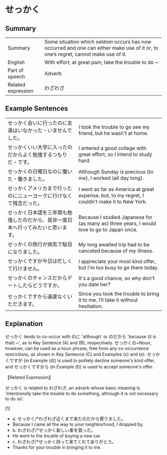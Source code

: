 # せっかく

## Summary

<table><tr>   <td>Summary</td>   <td>Some situation which seldom occurs has now occurred and one can either make use of it or, to one’s regret, cannot make use of it.</td></tr><tr>   <td>English</td>   <td>With effort; at great pain; take the trouble to do ~</td></tr><tr>   <td>Part of speech</td>   <td>Adverb</td></tr><tr>   <td>Related expression</td>   <td>わざわざ</td></tr></table>

## Example Sentences

<table><tr>   <td>せっかく会いに行ったのに友達はいなかった・いませんでした。</td>   <td>I took the trouble to go see my friend, but he wasn't at home.</td></tr><tr>   <td>せっかくいい大学に入ったのだからよく勉強するつもりだ・です。</td>   <td>I entered a good college with great effort, so I intend to study hard.</td></tr><tr>   <td>せっかくの日曜日なのに働いた・働きました。</td>   <td>Although Sunday is precious (to me), I worked (all day long).</td></tr><tr>   <td>せっかくアメリカまで行ったのにニューヨークに行けなくて残念だった。</td>   <td>I went as far as America at great expense, but, to my regret, I couldn't make it to New York.</td></tr><tr>   <td>せっかく日本語を三年間も勉強したのだから、是非一度日本へ行ってみたいと思います。</td>   <td>Because I studied Japanese for (as many as) three years, I would love to go to Japan once.</td></tr><tr>   <td>せっかくの旅行が病気で駄目になりました。</td>   <td>My long awaited trip had to be canceled because of my illness.</td></tr><tr>   <td>せっかくですが今日は忙しくて行けません。</td>   <td>I appreciate your most kind offer, but I'm too busy to go there today.</td></tr><tr>   <td>せっかくのチャンスだからデートしたらどうですか。</td>   <td>It's a good chance, so why don't you date her?</td></tr><tr>   <td>せっかくですから遠慮なくいただきます。</td>   <td>Since you took the trouble to bring it to me, I’ll take it without hesitation.</td></tr></table>

## Explanation

<p><span class="cloze">せっかく</span> tends to co-occur with のに 'although' or のだから 'because (it is that) ~', as in Key Sentence (A) and (B), respectively. <span class="cloze">せっかく</span>の+Noun, however, can be used as a noun phrase, free from any co-occurrence restrictions, as shown in Key Sentence (C) and Examples (c) and (e). <span class="cloze">せっかく</span>ですが (in Example (d)) is used to politely decline someone's kind offer, and <span class="cloze">せっかく</span>ですから (in Example (f)) is used to accept someone's offer.</p>  <p>【Related Expression】</p>  <p><span class="cloze">せっかく</span> is related to わざわざ, an adverb whose basic meaning is 'intentionally take the trouble to do something, although it is not necessary to do so'. </p>  <p>[1]</p> <ul> <li>a. <span class="cloze">せっかく</span>/*わざわざ近くまで来たのだから寄りました。</li> <li>Because I came all the way to your neighborhood, I dropped by.</li> <div class="divide"></div> <li>b. わざわざ/*<span class="cloze">せっかく</span>新しい車を買った。</li> <li>He went to the trouble of buying a new car.</li> <div class="divide"></div> <li>c. わざわざ/*<span class="cloze">せっかく</span>持って来てくれてありがとう。</li> <li>Thanks for your trouble in bringing it to me.</li> </ul>


